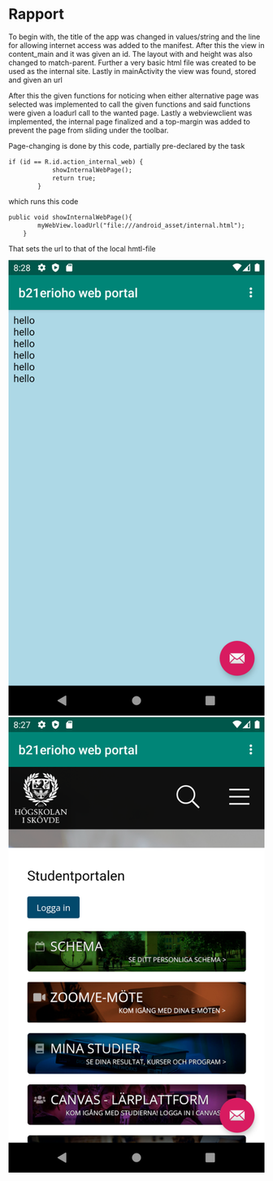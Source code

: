 
# Rapport

To begin with, the title of the app was changed in values/string and the line for allowing internet access was added to the manifest. After this the view in content_main
and it was given an id. The layout with and height was also changed to match-parent. Further a very basic html file was created to be used as the internal site.
Lastly in mainActivity the view was found, stored and given an url

After this the given functions for noticing when either alternative page was selected was implemented to call the given functions and said functions were given a 
loadurl call to the wanted page. Lastly a webviewclient was implemented, the internal page finalized and a top-margin was added to prevent the page from sliding
under the toolbar.

Page-changing is done by this code, partially pre-declared by the task
```
if (id == R.id.action_internal_web) {
            showInternalWebPage();
            return true;
        }
```
which runs this code
```
public void showInternalWebPage(){
        myWebView.loadUrl("file:///android_asset/internal.html");
    }
```
That sets the url to that of the local hmtl-file

![](internal.png)
![](external.png)
